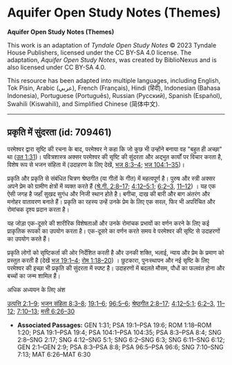 # Aquifer Open Study Notes (Themes)

**Aquifer Open Study Notes (Themes)**

This work is an adaptation of *Tyndale Open Study Notes* © 2023 Tyndale House Publishers, licensed under the CC BY\-SA 4\.0 license. The adaptation, *Aquifer Open Study Notes*, was created by BiblioNexus and is also licensed under CC BY\-SA 4\.0\.

This resource has been adapted into multiple languages, including English, Tok Pisin, Arabic (عربي), French (Français), Hindi (हिंदी), Indonesian (Bahasa Indonesia), Portuguese (Português), Russian (Русский), Spanish (Español), Swahili (Kiswahili), and Simplified Chinese (简体中文).



--------------------------------

## प्रकृति में सुंदरता (id: 709461)

परमेश्वर द्वारा सृष्टि की रचना के बाद, परमेश्वर ने कहा कि जो कुछ भी उन्होंने बनाया वह "बहुत ही अच्छा" था ([उत 1:31](https://ref.ly/Gen1:31))। पवित्रशास्त्र अक्सर परमेश्वर की सृष्टि की सुंदरता और अद्भुत कार्यों पर विचार करता है, विशेष रूप से भजन संहिता में (उदाहरण के लिए देखें, [भज 8:3–4](https://ref.ly/Ps8:3-Ps8:4); [भज 104:1–35](https://ref.ly/Ps104:1-Ps104:35))।

प्रकृति और प्रकृति से संबंधित चित्रण श्रेष्ठगीत (या गीतों के गीत) में महत्वपूर्ण है। पुरुष और स्त्री अक्सर अपने प्रेम को ग्रामीण क्षेत्रों में व्यक्त करते हैं ([श्रे.गी. 2:8–17](https://ref.ly/Song2:8-Song2:17); [4:12–5:1](https://ref.ly/Song4:12-Song5:1); [6:2–3](https://ref.ly/Song6:2-Song6:3), [11–12](https://ref.ly/Song6:11-Song6:12)) । यह एक ऐसी जगह है जहाँ सुखद सुगंध और निजी स्थान होते है। बगीचा, दाख की बारी और बाग अंतरंग और मनोहर वातावरण बनाते हैं। प्रकृति का रहस्य उन्हें उनके प्रेम के लिए एक सरल, फिर भी अपरिचित और रोमांचक दृश्य प्रदान करता है।

यह जोड़ा एक\-दूसरे की शारीरिक विशेषताओं और उनके रोमांचक प्रभावों का वर्णन करने के लिए कई प्राकृतिक रूपकों का उपयोग करता है। एक\-दूसरे का वर्णन करते समय वे परमेश्वर की सृष्टि से उदाहरणों का उपयोग करते हैं। 

प्रकृति लोगों को सृष्टिकर्ता की ओर निर्देशित करती है और उनकी शक्ति, भलाई, न्याय और प्रेम के प्रमाण को प्रस्तुत करती है (देखें [भज 19:1–4](https://ref.ly/Ps19:1-Ps19:4); [रोम 1:18–20](https://ref.ly/Rom1:18-Rom1:20)) । छुटकारा, पुनःस्थापन और नई सृष्टि के लिए परमेश्वर की इच्छा भी प्रकृति की सुंदरता में स्पष्ट है। उदाहरणों में बदलते मौसम, पौधों का फलवंत होना और बच्चों का जन्म शामिल हैं।

अधिक अध्ययन के लिए अंश 

[उत्पत्ति 2:1–9](https://ref.ly/Gen2:1-Gen2:9); [भजन संहिता 8:3–8](https://ref.ly/Ps8:3-Ps8:8); [19:1–6](https://ref.ly/Ps19:1-Ps19:6); [96:5–6](https://ref.ly/Ps96:5-Ps96:6); [श्रेष्ठगीत 2:8–17](https://ref.ly/Song2:8-Song2:17); [4:12–5:1](https://ref.ly/Song4:12-Song5:1); [6:2–3](https://ref.ly/Song6:2-Song6:3), [11–12](https://ref.ly/Song6:11-Song6:12); [7:10–13](https://ref.ly/Song7:10-Song7:13); [मत्ती 6:26–30](https://ref.ly/Matt6:26-Matt6:30)

* **Associated Passages:** GEN 1:31; PSA 19:1–PSA 19:6; ROM 1:18–ROM 1:20; PSA 19:1–PSA 19:4; PSA 104:1–PSA 104:35; PSA 8:3–PSA 8:4; SNG 2:8–SNG 2:17; SNG 4:12–SNG 5:1; SNG 6:2–SNG 6:3; SNG 6:11–SNG 6:12; GEN 2:1–GEN 2:9; PSA 8:3–PSA 8:8; PSA 96:5–PSA 96:6; SNG 7:10–SNG 7:13; MAT 6:26–MAT 6:30

